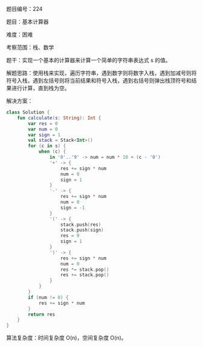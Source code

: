 题目编号：224

题目：基本计算器

难度：困难

考察范围：栈、数学

题干：实现一个基本的计算器来计算一个简单的字符串表达式 s 的值。

解题思路：使用栈来实现，遍历字符串，遇到数字则将数字入栈，遇到加减号则将符号入栈，遇到左括号则将当前结果和符号入栈，遇到右括号则弹出栈顶符号和结果进行计算，直到栈为空。

解决方案：

```kotlin
class Solution {
    fun calculate(s: String): Int {
        var res = 0
        var num = 0
        var sign = 1
        val stack = Stack<Int>()
        for (c in s) {
            when (c) {
                in '0'..'9' -> num = num * 10 + (c - '0')
                '+' -> {
                    res += sign * num
                    num = 0
                    sign = 1
                }
                '-' -> {
                    res += sign * num
                    num = 0
                    sign = -1
                }
                '(' -> {
                    stack.push(res)
                    stack.push(sign)
                    res = 0
                    sign = 1
                }
                ')' -> {
                    res += sign * num
                    num = 0
                    res *= stack.pop()
                    res += stack.pop()
                }
            }
        }
        if (num != 0) {
            res += sign * num
        }
        return res
    }
}
```

算法复杂度：时间复杂度 O(n)，空间复杂度 O(n)。